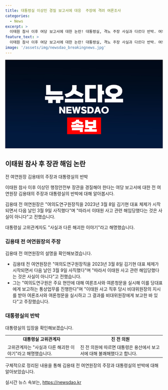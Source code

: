 ```yaml
---
title: 대통령실 이상민 경질 보고서에 대응  주장에 격려 여론조사
categories:
  - News
excerpt: >
  이태원 참사 이후 여당 보고서에 대한 논란! 대통령실, 격노 주장 사실과 다르다 반박. 여의도연구원장 해임 주장에 대통령 격노 주장과 관련해 사실과 다르다고 밝힌 김용태 전 여의도연구원장. 여의도연구원장 직무 수행과 해임 관련 사실 반박. 대통령실 고위관계자도 해괴한 이야기라고 해명.
feature_text: >
  이태원 참사 이후 여당 보고서에 대한 논란! 대통령실, 격노 주장 사실과 다르다 반박. 여의도연구원장 해임 주장에 대통령 격노 주장과 관련해 사실과 다르다고 밝힌 김용태 전 여의도연구원장. 여의도연구원장 직무 수행과 해임 관련 사실 반박. 대통령실 고위관계자도 해괴한 이야기라고 해명.
image: '/assets/img/newsdao_breakingnews.jpg'
---
```


<p><img src="/assets/img/newsdao_breakingnews.jpg" alt="implanttips 속보" /></p>

<h2 data-ke-size="size26">이태원 참사 후 장관 해임 논란</h2>

<p>전 여연원장 김용태의 주장과 대통령실의 반박</p>

<p>이태원 참사 이후 이상민 행정안전부 장관을 경질해야 한다는 여당 보고서에 대한 전 여연원장 김용태의 주장과 대통령실의 반박에 대해 알아봅시다.</p>

<p data-ke-size="size16">김용태 전 여연원장은 "여의도연구원장직을 2023년 3월 8일 김기현 대표 체제가 시작되면서 다음 날인 3월 9일 사직했다"며 "따라서 이태원 사고 관련 해임당했다는 것은 사실이 아니다"고 전했습니다.</p>

<p data-ke-size="size16">대통령실 고위관계자도 "사실과 다른 해괴한 이야기"라고 해명했습니다.</p>

<h3 data-ke-size="size18">김용태 전 여연원장의 주장</h3>

<p>김용태 전 여연원장의 설명을 확인해보겠습니다.</p>

<ul>
  <li>김용태 전 여연원장은 "여의도연구원장직을 2023년 3월 8일 김기현 대표 체제가 시작되면서 다음 날인 3월 9일 사직했다"며 "따라서 이태원 사고 관련 해임당했다는 것은 사실이 아니다"고 전했습니다.</li>
  <li>그는 "여의도연구원은 주요 현안에 대해 여론조사와 여론청문을 실시해 이를 당대표에게 보고하는 통상업무를 진행한다"며 "이태원 사고 직후 당시 비대위원장의 지시를 받아 여론조사와 여론청문을 실시하고 그 결과를 비대위원장에게 보고한 바 있다"고 주장했습니다.</li>
</ul>

<h3 data-ke-size="size18">대통령실의 반박</h3>

<p>대통령실의 입장을 확인해보겠습니다.</p>

<table>
  <tr>
    <td style="text-align: center; height: 17px;"><b>대통령실 고위관계자</b></td>
    <td style="text-align: center; height: 17px;"><b>진 전 의원</b></td>
  </tr>
  <tr>
    <td>고위관계자는 "사실과 다른 해괴한 이야기"라고 해명했습니다.</td>
    <td>진 전 의원에 따르면 대통령은 용산에서 보고서에 대해 불쾌해했다고 합니다.</td>
  </tr>
</table>

<p>구체적으로 정리된 내용을 통해 김용태 전 여연원장의 주장과 대통령실의 반박에 대해 알아보았습니다.</p>
실시간 뉴스 속보는, <a href="https://newsdao.kr" rel="dofollow">https://newsdao.kr</a>


